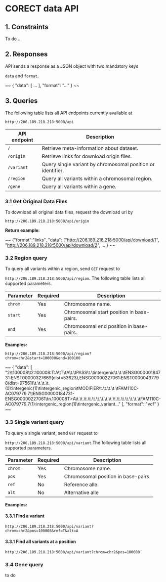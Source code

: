 # CORECT data API

## 1. Constraints

To do ...

## 2. Responses
API sends a response as a JSON object with two mandatory keys 

`data` and `format`.

~~
{
   "data": [ ... ],
   "format": "..."
}
~~
## 3. Queries

The following table lists all API endpoints currently available at 

`http://206.189.218.218:5000/api`

|API endpoint| Description|
|------------|---------|
|`/`| Retrieve meta-information about dataset.|
|`/origin`| Retrieve  links for download origin files.|
|`/variant`|Query single variant by chromosomal position or identifier.|
|`/region`|Query all variants within a chromosomal region.|
|`/gene`|Query all variants within a gene.|

### 3.1 Get Original Data Files

To download all original data files, request the download url by 

`http://206.189.218.218:5000/api/origin`

**Return example:**

~~
{"format":"links",
"data":
	["http://206.189.218.218:5000/api/download/1",
	"http://206.189.218.218:5000/api/download/2",
	...
}
~~

### 3.2 Region query

To query all variants within a region, send `GET` request to 

`http://206.189.218.218:5000/api/region`. The following table lists all supported parameters.

|Parameter | Required | Description |
|------------|---------|----|
|`chrom `| Yes|Chromosome name.|
|`start`| Yes |Chromosomal start position in base-pairs.|
|`end`| Yes |Chromosomal end position in base-pairs.|

**Examples:**

`http://206.189.218.218:5000/api/region?chrom=chr2&start=100000&end=100100`

~~
{
    "data": [
        "2\t100008\t2:100008:T:A\tT\tA\t.\tPASS\t.\tintergenic\t.\t.\tENSG00000184731:ENST00000327669(dist=53623),ENSG00000227061:ENST00000437798(dist=97561)\t.\t.\t.\t.(0):intergenic(1)\tintergenic_region\tMODIFIER\t.\t.\t.\t.\tFAM110C-AC079779.7\tENSG00000184731-ENSG00000227061\tn.100008T>A\t.\t.\t.\t.\t.\t.\t.\t.\t.\t.\t.\t.\t.\t.\t.\tFAM110C-AC079779.7(1):intergenic_region(1)\tintergenic_variant..."
    ],
    "format": "vcf"
}
~~

### 3.3 Single variant query
To query a single variant, send `GET` request to 

`http://206.189.218.218:5000/api/variant`.The following table lists all supported parameters.

|Parameter | Required | Description |
|------------|---------|----|
|`chrom `| Yes|Chromosome name.|
|`pos`| Yes |Chromosomal position in base-pairs.|
|`ref`| No |Reference alle.|
|`alt`|No|Alternative alle|

**Examples:**

#### 3.3.1 	Find a variant 

`http://206.189.218.218:5000/api/variant?chrom=chr2&pos=100008&ref=T&alt=A`


#### 3.3.1 	Find all variants at a position 
`http://206.189.218.218:5000/api/variant?chrom=chr2&pos=100008`

### 3.4 Gene query

to do
